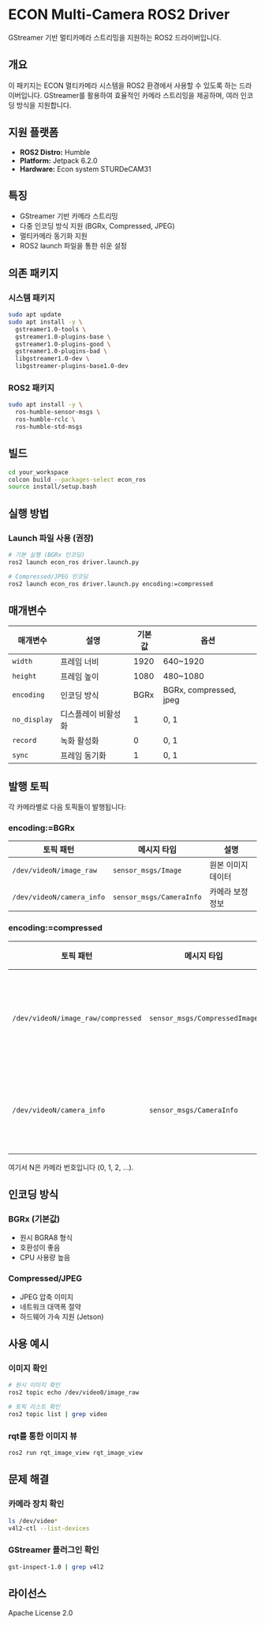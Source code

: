 # ECON Multi-Camera ROS2 Driver

GStreamer 기반 멀티카메라 스트리밍을 지원하는 ROS2 드라이버입니다.

## 개요

이 패키지는 ECON 멀티카메라 시스템을 ROS2 환경에서 사용할 수 있도록 하는 드라이버입니다. GStreamer를 활용하여 효율적인 카메라 스트리밍을 제공하며, 여러 인코딩 방식을 지원합니다.

## 지원 플랫폼
- **ROS2 Distro:** Humble
- **Platform:** Jetpack 6.2.0
- **Hardware:** Econ system STURDeCAM31

## 특징
- GStreamer 기반 카메라 스트리밍
- 다중 인코딩 방식 지원 (BGRx, Compressed, JPEG)
- 멀티카메라 동기화 지원
- ROS2 launch 파일을 통한 쉬운 설정

## 의존 패키지

### 시스템 패키지
```bash
sudo apt update
sudo apt install -y \
  gstreamer1.0-tools \
  gstreamer1.0-plugins-base \
  gstreamer1.0-plugins-good \
  gstreamer1.0-plugins-bad \
  libgstreamer1.0-dev \
  libgstreamer-plugins-base1.0-dev
```

### ROS2 패키지
```bash
sudo apt install -y \
  ros-humble-sensor-msgs \
  ros-humble-rclc \
  ros-humble-std-msgs
```

## 빌드

```bash
cd your_workspace
colcon build --packages-select econ_ros
source install/setup.bash
```

## 실행 방법

### Launch 파일 사용 (권장)
```bash
# 기본 실행 (BGRx 인코딩)
ros2 launch econ_ros driver.launch.py

# Compressed/JPEG 인코딩
ros2 launch econ_ros driver.launch.py encoding:=compressed
```
## 매개변수

| 매개변수 | 설명 | 기본값 | 옵션 |
|---------|------|--------|------|
| `width` | 프레임 너비 | 1920 | 640~1920 |
| `height` | 프레임 높이 | 1080 | 480~1080 |
| `encoding` | 인코딩 방식 | BGRx | BGRx, compressed, jpeg |
| `no_display` | 디스플레이 비활성화 | 1 | 0, 1 |
| `record` | 녹화 활성화 | 0 | 0, 1 |
| `sync` | 프레임 동기화 | 1 | 0, 1 |

## 발행 토픽

각 카메라별로 다음 토픽들이 발행됩니다:

### encoding:=BGRx
| 토픽 패턴 | 메시지 타입 | 설명 |
|----------|-------------|------|
| `/dev/videoN/image_raw` | `sensor_msgs/Image` | 원본 이미지 데이터 |
| `/dev/videoN/camera_info` | `sensor_msgs/CameraInfo` | 카메라 보정 정보 |

### encoding:=compressed
| 토픽 패턴 | 메시지 타입 | 설명 |
|----------|-------------|------|
| `/dev/videoN/image_raw/compressed` | `sensor_msgs/CompressedImage` | 원본 이미지 데이터 |
| `/dev/videoN/camera_info` | `sensor_msgs/CameraInfo` | 카메라 보정 정보 |

여기서 N은 카메라 번호입니다 (0, 1, 2, ...).

## 인코딩 방식

### BGRx (기본값)
- 원시 BGRA8 형식
- 호환성이 좋음
- CPU 사용량 높음

### Compressed/JPEG
- JPEG 압축 이미지
- 네트워크 대역폭 절약
- 하드웨어 가속 지원 (Jetson)

## 사용 예시

### 이미지 확인
```bash
# 원시 이미지 확인
ros2 topic echo /dev/video0/image_raw

# 토픽 리스트 확인
ros2 topic list | grep video
```

### rqt를 통한 이미지 뷰
```bash
ros2 run rqt_image_view rqt_image_view
```

## 문제 해결

### 카메라 장치 확인
```bash
ls /dev/video*
v4l2-ctl --list-devices
```

### GStreamer 플러그인 확인
```bash
gst-inspect-1.0 | grep v4l2
```

## 라이선스

Apache License 2.0
